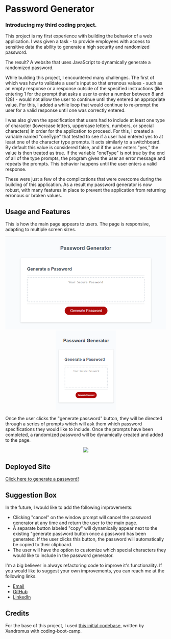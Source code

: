 # Password Generator

### Introducing my third coding project.

This project is my first experience with building the behavior of a web application. I was given a task - to provide employees with access to sensitive data the ability to generate a high security and randomized password.

The result? A website that uses JavaScript to dynamically generate a randomized password.

While building this project, I encountered many challenges. The first of which was how to validate a user's input so that errenous values - such as an empty response or a response outside of the specified instructions (like entering 1 for the prompt that asks a user to enter a number between 8 and 128) - would not allow the user to continue until they entered an appropriate value. For this, I added a while loop that would continue to re-prompt the user for a valid response until one was correctly entered.

I was also given the specification that users had to include at least one type of character (lowercase letters, uppercase letters, numbers, or special characters) in order for the application to proceed. For this, I created a variable named "oneType" that tested to see if a user had entered yes to at least one of the character type prompts. It acts similarly to a switchboard. By default this value is considered false, and if the user enters "yes," the value is then treated as true. If the variable "oneType" is not true by the end of all of the type prompts, the program gives the user an error message and repeats the prompts. This behavior happens until the user enters a valid response.

These were just a few of the complications that were overcome during the building of this application. As a result my password generator is now robust, with many features in place to prevent the application from returning erronous or broken values.

## Usage and Features

This is how the main page appears to users. The page is responsive, adapting to multiple screen sizes.

<p align="center">
<img src="./assets/images/desktop-password-gen.png"/>
<img src="./assets/images/mobile-password-gen.png">
</p>

Once the user clicks the "generate password" button, they will be directed through a series of prompts which will ask them which password specifications they would like to include. Once the prompts have been completed, a randomized password will be dynamically created and added to the page.

<p align="center"><img src="./assets/images/password-gen-gif.gif"/></p>

## Deployed Site

<a href="https://ashlynn4567.github.io/Challenge3-PasswordGenerator/">Click here to generate a password!<a>

## Suggestion Box

In the future, I would like to add the following improvements:

- Clicking "cancel" on the window prompt will cancel the password generator at any time and return the user to the main page.
- A separate button labeled "copy" will dynamically appear next to the existing "generate password button once a password has been generated. If the user clicks this button, the password will automatically be copied to their clipboard.
- The user will have the option to customize which special characters they would like to include in the password generator.

I'm a big believer in always refactoring code to improve it's functionality. If you would like to suggest your own improvements, you can reach me at the following links.

- <a href="mailto:ashlynn4567@gmail.com">Email<a>
- <a href="https://github.com/ashlynn4567">GitHub<a>
- <a href="www.linkedin.com/in/Ashley-Lynn-Smith">LinkedIn<a>

## Credits

For the base of this project, I used <a href="https://github.com/coding-boot-camp/friendly-parakeet">this initial codebase</a>, written by Xandromus with coding-boot-camp.

